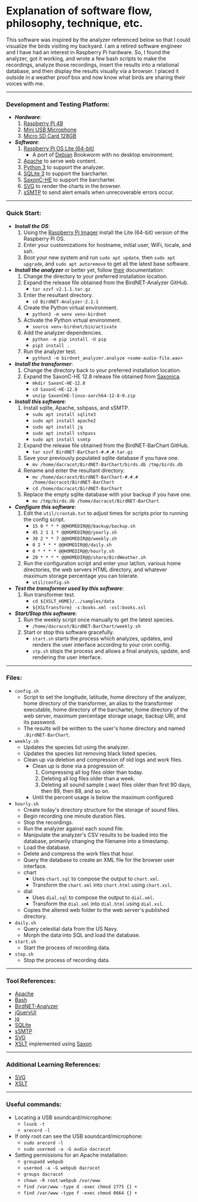 # Explanation of software flow, philosophy, technique, etc.

This software was inspired by the analyzer referenced below so that I could visualize the birds visiting my backyard.
I am a retired software engineer and I have had an interest in Raspberry Pi hardware.  So, I found the analyzer, got
it working, and wrote a few bash scripts to make the recordings, analyze those recordings, insert the results into a
relational database, and then display the results visually via a browser.  I placed it outside in a weather proof box
and now know what birds are sharing their voices with me.

---

### Development and Testing Platform:

* ___Hardware___:
	1. [Raspberry Pi 4B](https://www.raspberrypi.com/products/raspberry-pi-4-model-b/specifications/)
	1. [Mini USB Microphone](https://www.amazon.com/gp/product/B08M37224H/ref=ppx_yo_dt_b_search_asin_title?ie=UTF8&psc=1)
	1. [Micro SD Card 128GB](https://www.amazon.com/gp/product/B07FCMKK5X/ref=ppx_yo_dt_b_search_asin_title?ie=UTF8&th=1)
* ___Software___:
	1. [Raspberry Pi OS Lite (64-bit)](https://www.raspberrypi.com/software/)
		* A port of [Debian](https://www.debian.org) Bookworm with no desktop environment.
	1. [Apache](https://www.apache.org) to serve web content.
	1. [Python 3](https://www.python.org) to support the analyzer.
	1. [SQLite 3](https://www.sqlite.org) to support the barcharter.
	1. [SaxonC-HE](https://www.saxonica.com/) to support the barcharter.
	1. [SVG](https://en.wikipedia.org/wiki/SVG) to render the charts in the browser.
	1. [sSMTP](https://packages.debian.org/source/unstable/ssmtp) to send alert emails when unrecoverable errors occur.

---

### Quick Start:

* ___Install the OS___:
	1. Using the [Raspberry Pi Imager](https://www.raspberrypi.com/news/raspberry-pi-imager-imaging-utility/) install the Lite (64-bit) version of the Raspberry Pi OS.
	1. Enter your customizations for hostname, initial user, WiFi, locale, and ssh.
	1. Boot your new system and run `sudo apt update`, then `sudo apt upgrade`, and `sudo apt autoremove` to get all the latest base software.
* ___Install the analyzer___ or better yet, follow [their](https://github.com/kahst/BirdNET-Analyzer) documentation:
	1. Change the directory to your preferred installation location.
	1. Expand the release file obtained from the BirdNET-Analyzer GitHub.
		* `tar xzvf v2.1.1.tar.gz`
	1. Enter the resultant directory.
		* `cd BirdNET-Analyzer-2.1.1`
	1. Create the Python virtual environment.
		* `python3 -m venv venv-birdnet`
	1. Activate the Python virtual environment.
		* `source venv-birdnet/bin/activate`
	1. Add the analyzer dependencies.
		* `python -m pip install -U pip`
		* `pip3 install .`
	1. Run the analyzer test.
		* `python3 -m birdnet_analyzer.analyze <some-audio-file.wav>`
* ___Install the transformer___:
	1. Change the directory back to your preferred installation location.
	1. Expand the SaxonC-HE 12.8 release file obtained from [Saxonica](https://www.saxonica.com/download/c.xml).
		* `mkdir SaxonC-HE-12.8`
		* `cd SaxonC-HE-12.8`
		* `unzip SaxonCHE-linux-aarch64-12-8-0.zip`
* ___Install this software___:
	1. Install sqlite, Apache, sshpass, and sSMTP.
		* `sudo apt install sqlite3`
		* `sudo apt install apache2`
		* `sudo apt install jq`
		* `sudo apt install sshpass`
		* `sudo apt install ssmtp`
	1. Expand the release file obtained from the BirdNET-BarChart GitHub.
		* `tar xzvf BirdNET-BarChart-#.#.#.tar.gz`
	1. Save your previously populated sqlite database if you have one.
		* `mv /home/dacracot/BirdNET-BarChart/birds.db /tmp/birds.db`
	1. Rename and enter the resultant directory.
		* `mv /home/dacracot/BirdNET-BarChart-#.#.# /home/dacracot/BirdNET-BarChart`
		* `cd /home/dacracot/BirdNET-BarChart`
	1. Replace the empty sqlite database with your backup if you have one.
		* `mv /tmp/birds.db /home/dacracot/BirdNET-BarChart`
* ___Configure this software___:
	1. Edit the `util/crontab.txt` to adjust times for scripts prior to running the config script.
		* `15 0 * * * @@HOMEDIR@@/backup/backup.sh`
		* `45 2 1 1 * @@HOMEDIR@@/yearly.sh`
		* `30 2 * * 7 @@HOMEDIR@@/weekly.sh`
		* `0 2 * * * @@HOMEDIR@@/daily.sh`
		* `0 * * * * @@HOMEDIR@@/hourly.sh`
		* `20 * * * * @@HOMEDIR@@/share/BirdWeather.sh`
	1. Run the configuration script and enter your lat/lon, various home directories, the web servers HTML directory, and whatever maximum storage percentage you can tolerate.
		* `util/config.sh`
* ___Test the transformer used by this software___:
	1. Run transformer test.
		* `cd ${XSLT_HOME}/../samples/data`
		* `${XSLTransform} -s:books.xml -xsl:books.xsl`
* ___Start/Stop this software___:
	1. Run the weekly script once manually to get the latest species.
		* `/home/dacracot/BirdNET-BarChart/weekly.sh`
	1. Start or stop this software gracefully.
		* `start.sh` starts the process which analyzes, updates, and renders the user interface according to your cron config.
		* `stp.sh` stops the process and allows a final analysis, update, and rendering the user interface.

---

### Files:

* `config.sh`
  * Script to set the longitude, latitude, home directory of the analyzer, home directory of the transformer, an alias to the transformer executable, home directory of the barcharter, home directory of the web server, maximum percentage storage usage, backup URI, and its password.
  * The results will be written to the user's home directory and named `.BirdNET-BarChart`.
* `weekly.sh`
  * Updates the species list using the analyzer.
  * Updates the species list removing black listed species.
  * Clean up via deletion and compression of old logs and work files.
    * Clean up is done via a progression of:
      1. Compressing all log files older than today.
      1. Deleting all log files older than a week.
      1. Deleting all sound sample (.wav) files older than first 90 days, then 89, then 88, and so on.
    * Until the percent usage is below the maximum configured.
* `hourly.sh`
	* Create today's directory structure for the storage of sound files.
	* Begin recording one minute duration files.
	* Stop the recordings.
	* Run the analyzer against each sound file.
	* Manipulate the analyzer's CSV results to be loaded into the database, primarily changing the filename into a timestamp.
	* Load the database.
	* Delete and compress the work files that hour.
	* Query the database to create an XML file for the browser user interface.
	* chart
		* Uses `chart.sql` to compose the output to `chart.xml`.
		* Transform the `chart.xml` into `chart.html` using `chart.xsl`.
	* dial
		* Uses `dial.sql` to compose the output to `dial.xml`.
		* Transform the `dial.xml` into `dial.html` using `dial.xsl`.
	* Copies the altered web folder to the web server's published directory.
* `daily.sh`
	* Query celestial data from the US Navy.
	* Morph the data into SQL and load the database.
* `start.sh`
	* Start the process of recording data.
* `stop.sh`
	* Stop the process of recording data.

---

### Tool References:

* [Apache](https://projects.apache.org/project.html?httpd-http_server)
* [Bash](https://en.wikipedia.org/wiki/Bash_(Unix_shell))
* [BirdNET-Analyzer](https://github.com/kahst/BirdNET-Analyzer)
* [jQueryUI](https://jqueryui.com)
* [jq](https://jqlang.org)
* [SQLite](https://sqlite.org/)
* [sSMTP](https://netcorecloud.com/tutorials/linux-send-mail-from-command-line-using-smtp-server/)
* [SVG](https://www.w3.org/Graphics/SVG/)
* [XSLT](https://www.w3.org/Style/XSL/) implemented using [Saxon](https://www.saxonica.com/welcome/welcome.xml)

---

### Additional Learning References:

* [SVG](https://www.w3schools.com/graphics/svg_intro.asp)
* [XSLT](https://www.w3schools.com/xml/xsl_intro.asp)

---

### Useful commands:

* Locating a USB soundcard/microphone:
	* `lsusb -t`
	* `arecord -l`
* If only root can see the USB soundcard/microphone:
	* `sudo arecord -l`
	* `sudo usermod -a -G audio dacracot`
* Setting permissions for an Apache installation:
	* `groupadd webpub`
	* `usermod -a -G webpub dacracot`
	* `groups dacracot`
	* `chown -R root:webpub /var/www`
	* `find /var/www -type d -exec chmod 2775 {} +`
	* `find /var/www -type f -exec chmod 0664 {} +`
